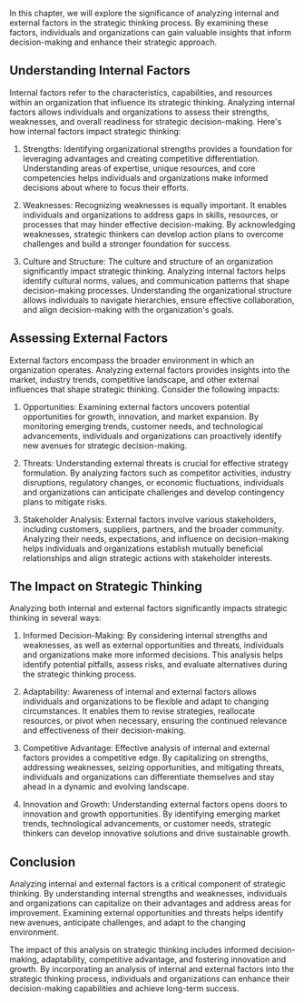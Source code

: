 
In this chapter, we will explore the significance of analyzing internal and external factors in the strategic thinking process. By examining these factors, individuals and organizations can gain valuable insights that inform decision-making and enhance their strategic approach.

## Understanding Internal Factors

Internal factors refer to the characteristics, capabilities, and resources within an organization that influence its strategic thinking. Analyzing internal factors allows individuals and organizations to assess their strengths, weaknesses, and overall readiness for strategic decision-making. Here's how internal factors impact strategic thinking:

1. Strengths: Identifying organizational strengths provides a foundation for leveraging advantages and creating competitive differentiation. Understanding areas of expertise, unique resources, and core competencies helps individuals and organizations make informed decisions about where to focus their efforts.
    
2. Weaknesses: Recognizing weaknesses is equally important. It enables individuals and organizations to address gaps in skills, resources, or processes that may hinder effective decision-making. By acknowledging weaknesses, strategic thinkers can develop action plans to overcome challenges and build a stronger foundation for success.
    
3. Culture and Structure: The culture and structure of an organization significantly impact strategic thinking. Analyzing internal factors helps identify cultural norms, values, and communication patterns that shape decision-making processes. Understanding the organizational structure allows individuals to navigate hierarchies, ensure effective collaboration, and align decision-making with the organization's goals.
    

## Assessing External Factors

External factors encompass the broader environment in which an organization operates. Analyzing external factors provides insights into the market, industry trends, competitive landscape, and other external influences that shape strategic thinking. Consider the following impacts:

1. Opportunities: Examining external factors uncovers potential opportunities for growth, innovation, and market expansion. By monitoring emerging trends, customer needs, and technological advancements, individuals and organizations can proactively identify new avenues for strategic decision-making.
    
2. Threats: Understanding external threats is crucial for effective strategy formulation. By analyzing factors such as competitor activities, industry disruptions, regulatory changes, or economic fluctuations, individuals and organizations can anticipate challenges and develop contingency plans to mitigate risks.
    
3. Stakeholder Analysis: External factors involve various stakeholders, including customers, suppliers, partners, and the broader community. Analyzing their needs, expectations, and influence on decision-making helps individuals and organizations establish mutually beneficial relationships and align strategic actions with stakeholder interests.
    

## The Impact on Strategic Thinking

Analyzing both internal and external factors significantly impacts strategic thinking in several ways:

1. Informed Decision-Making: By considering internal strengths and weaknesses, as well as external opportunities and threats, individuals and organizations make more informed decisions. This analysis helps identify potential pitfalls, assess risks, and evaluate alternatives during the strategic thinking process.
    
2. Adaptability: Awareness of internal and external factors allows individuals and organizations to be flexible and adapt to changing circumstances. It enables them to revise strategies, reallocate resources, or pivot when necessary, ensuring the continued relevance and effectiveness of their decision-making.
    
3. Competitive Advantage: Effective analysis of internal and external factors provides a competitive edge. By capitalizing on strengths, addressing weaknesses, seizing opportunities, and mitigating threats, individuals and organizations can differentiate themselves and stay ahead in a dynamic and evolving landscape.
    
4. Innovation and Growth: Understanding external factors opens doors to innovation and growth opportunities. By identifying emerging market trends, technological advancements, or customer needs, strategic thinkers can develop innovative solutions and drive sustainable growth.
    

## Conclusion

Analyzing internal and external factors is a critical component of strategic thinking. By understanding internal strengths and weaknesses, individuals and organizations can capitalize on their advantages and address areas for improvement. Examining external opportunities and threats helps identify new avenues, anticipate challenges, and adapt to the changing environment.

The impact of this analysis on strategic thinking includes informed decision-making, adaptability, competitive advantage, and fostering innovation and growth. By incorporating an analysis of internal and external factors into the strategic thinking process, individuals and organizations can enhance their decision-making capabilities and achieve long-term success.
